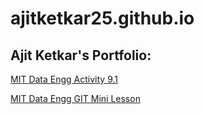# ajitketkar25.github.io
## Ajit Ketkar's Portfolio:
<a href=https://github.com/ajitketkar25.github.io/CDE-Activity-9.1> MIT Data Engg Activity 9.1 </a>

<a href=https://github.com/ajitketkar25.github.io/GitHubMiniLesson> MIT Data Engg GIT Mini Lesson </a>
